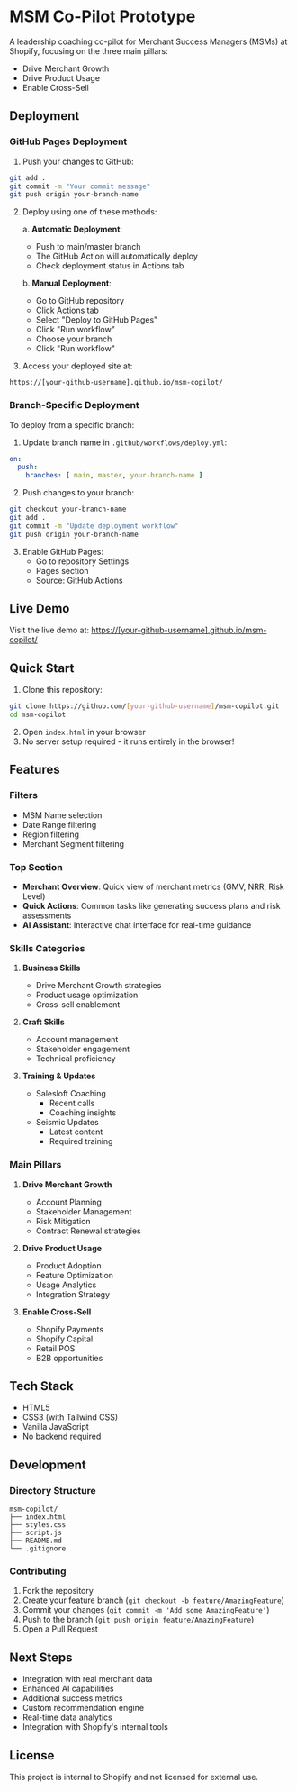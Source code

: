 # MSM Co-Pilot Prototype

A leadership coaching co-pilot for Merchant Success Managers (MSMs) at Shopify, focusing on the three main pillars:
- Drive Merchant Growth
- Drive Product Usage
- Enable Cross-Sell

## Deployment

### GitHub Pages Deployment
1. Push your changes to GitHub:
```bash
git add .
git commit -m "Your commit message"
git push origin your-branch-name
```

2. Deploy using one of these methods:
   
   a. **Automatic Deployment**:
   - Push to main/master branch
   - The GitHub Action will automatically deploy
   - Check deployment status in Actions tab
   
   b. **Manual Deployment**:
   - Go to GitHub repository
   - Click Actions tab
   - Select "Deploy to GitHub Pages"
   - Click "Run workflow"
   - Choose your branch
   - Click "Run workflow"

3. Access your deployed site at:
```
https://[your-github-username].github.io/msm-copilot/
```

### Branch-Specific Deployment
To deploy from a specific branch:

1. Update branch name in `.github/workflows/deploy.yml`:
```yaml
on:
  push:
    branches: [ main, master, your-branch-name ]
```

2. Push changes to your branch:
```bash
git checkout your-branch-name
git add .
git commit -m "Update deployment workflow"
git push origin your-branch-name
```

3. Enable GitHub Pages:
   - Go to repository Settings
   - Pages section
   - Source: GitHub Actions

## Live Demo
Visit the live demo at: [https://[your-github-username].github.io/msm-copilot/](https://[your-github-username].github.io/msm-copilot/)

## Quick Start

1. Clone this repository:
```bash
git clone https://github.com/[your-github-username]/msm-copilot.git
cd msm-copilot
```

2. Open `index.html` in your browser
3. No server setup required - it runs entirely in the browser!

## Features

### Filters
- MSM Name selection
- Date Range filtering
- Region filtering
- Merchant Segment filtering

### Top Section
- **Merchant Overview**: Quick view of merchant metrics (GMV, NRR, Risk Level)
- **Quick Actions**: Common tasks like generating success plans and risk assessments
- **AI Assistant**: Interactive chat interface for real-time guidance

### Skills Categories
1. **Business Skills**
   - Drive Merchant Growth strategies
   - Product usage optimization
   - Cross-sell enablement

2. **Craft Skills**
   - Account management
   - Stakeholder engagement
   - Technical proficiency

3. **Training & Updates**
   - Salesloft Coaching
     - Recent calls
     - Coaching insights
   - Seismic Updates
     - Latest content
     - Required training

### Main Pillars
1. **Drive Merchant Growth**
   - Account Planning
   - Stakeholder Management
   - Risk Mitigation
   - Contract Renewal strategies

2. **Drive Product Usage**
   - Product Adoption
   - Feature Optimization
   - Usage Analytics
   - Integration Strategy

3. **Enable Cross-Sell**
   - Shopify Payments
   - Shopify Capital
   - Retail POS
   - B2B opportunities

## Tech Stack
- HTML5
- CSS3 (with Tailwind CSS)
- Vanilla JavaScript
- No backend required

## Development

### Directory Structure
```
msm-copilot/
├── index.html
├── styles.css
├── script.js
├── README.md
└── .gitignore
```

### Contributing
1. Fork the repository
2. Create your feature branch (`git checkout -b feature/AmazingFeature`)
3. Commit your changes (`git commit -m 'Add some AmazingFeature'`)
4. Push to the branch (`git push origin feature/AmazingFeature`)
5. Open a Pull Request

## Next Steps
- Integration with real merchant data
- Enhanced AI capabilities
- Additional success metrics
- Custom recommendation engine
- Real-time data analytics
- Integration with Shopify's internal tools

## License
This project is internal to Shopify and not licensed for external use. 